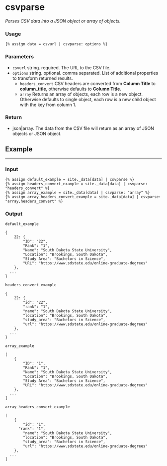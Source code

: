 # csvparse

*Parses CSV data into a JSON object or array of objects.*

### Usage

    {% assign data = csvurl | csvparse: options %}

### Parameters

- `csvurl` string. required. The URL to the CSV file.
- `options` string. optional. comma separated. List of additional properties to transform returned results.
    - `headers_convert` CSV headers are converted from **Column Title** to **column_title**, otherwise defaults to **Column Title**.
    - `array` Returns an array of objects, each row is a new object. Otherwise defaults to single object, each row is a new child object with the key from column 1.

### Return

- json|array. The data from the CSV file will return as an array of JSON objects or JSON object.

## **Example**

---

### Input

    {% assign default_example = site._data[data] | csvparse %}
    {% assign headers_convert_example = site._data[data] | csvparse: "headers_convert" %}
    {% assign array_example = site._data[data] | csvparse: "array" %}
    {% assign array_headers_convert_example = site._data[data] | csvparse: "array,headers_convert" %}

### **Output**

    default_example
    
    {
    	22: {
    		"ID": "22",
    		"Rank": "1",
    		"Name": "South Dakota State University",
    		"Location": "Brookings, South Dakota",
    		"Study Area": "Bachelors in Science",
    		"URL": "https://www.sdstate.edu/online-graduate-degrees"
    	},
      ...
    }
    
    headers_convert_example
    
    {
    	22: {
    		"id": "22",
    		"rank": "1",
    		"name": "South Dakota State University",
    		"location": "Brookings, South Dakota",
    		"study_area": "Bachelors in Science",
    		"url": "https://www.sdstate.edu/online-graduate-degrees"
    	},
      ...
    }
    
    array_example
    
    [
    	{
    		"ID": "1",
    		"Rank": "1",
    		"Name": "South Dakota State University",
    		"Location": "Brookings, South Dakota",
    		"Study Area": "Bachelors in Science",
    		"URL": "https://www.sdstate.edu/online-graduate-degrees"
    	},
      ...
    ]
    
    array_headers_convert_example
    
    [
    	{
    		"id": "1",
    	  "rank": "1",
    		"name": "South Dakota State University",
    		"location": "Brookings, South Dakota",
    		"study_area": "Bachelors in Science",
    		"url": "https://www.sdstate.edu/online-graduate-degrees"
    	},
      ...
    ]
